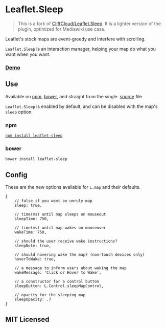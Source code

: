 # Leaflet.Sleep

> This is a fork of [CliffCloud/Leaflet.Sleep](https://github.com/CliffCloud/Leaflet.Sleep).
It is a lighter version of the plugin, optimized for Mediawiki use case.

Leaflet's stock maps are event-greedy and interfere with scrolling.

`Leaflet.Sleep` is an interaction manager, helping your
map do what you want when you want.

### [Demo](http://cliffcloud.github.io/Leaflet.Sleep)

## Use

Available on [npm](#npm), [bower](#bower), and straight from the single.
[source](https://github.com/CliffCloud/Leaflet.Sleep/blob/master/Leaflet.Sleep.js)
file

`Leaflet.Sleep` is enabled by default, and can be disabled with the map's `sleep`
option.

### npm

[`npm install leaflet-sleep`](https://www.npmjs.com/package/leaflet-sleep)

### bower

`bower install leaflet-sleep`

## Config

These are the new options available for `L.map` and their defaults.

    {
        // false if you want an unruly map
        sleep: true,

        // time(ms) until map sleeps on mouseout
        sleepTime: 750,

        // time(ms) until map wakes on mouseover
        wakeTime: 750,

        // should the user receive wake instructions?
        sleepNote: true,

        // should hovering wake the map? (non-touch devices only)
        hoverToWake: true,

        // a message to inform users about waking the map
        wakeMessage: 'Click or Hover to Wake',

        // a constructor for a control button
        sleepButton: L.Control.sleepMapControl,

        // opacity for the sleeping map
        sleepOpacity: .7
    }

## MIT Licensed
